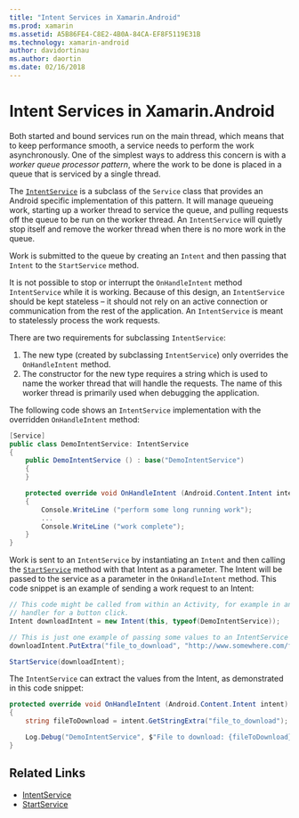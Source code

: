```yaml
---
title: "Intent Services in Xamarin.Android"
ms.prod: xamarin
ms.assetid: A5B86FE4-C8E2-4B0A-84CA-EF8F5119E31B
ms.technology: xamarin-android
author: davidortinau
ms.author: daortin
ms.date: 02/16/2018
---
```


# Intent Services in Xamarin.Android

Both started and bound services run on the main thread, which means that to keep performance smooth, a service needs to perform the work asynchronously. One of the simplest ways to address this concern is with a _worker queue processor pattern_, where the work to be done is placed in a queue that is serviced by a single thread.

The [`IntentService`](xref:Android.App.IntentService) is a subclass of the `Service` class that provides an Android specific implementation of this pattern. It will manage queueing work, starting up a worker thread to service the queue, and pulling requests off the queue to be run on the worker thread. An `IntentService` will quietly stop itself and remove the worker thread when there is no more work in the queue.

Work is submitted to the queue by creating an `Intent` and then passing that `Intent` to the `StartService` method.

It is not possible to stop or interrupt the `OnHandleIntent` method `IntentService` while it is working. Because of this design, an `IntentService` should be kept stateless &ndash; it should not rely on an active connection or communication from the rest of the application. An `IntentService` is meant to statelessly process the work requests.

There are two requirements for subclassing `IntentService`:

1. The new type (created by subclassing `IntentService`) only overrides the `OnHandleIntent` method.
2. The constructor for the new type requires a string which is used to name the worker thread that will handle the requests. The name of this worker thread is primarily used when debugging the application.

The following code shows an `IntentService` implementation with the overridden `OnHandleIntent` method:

```csharp
[Service]
public class DemoIntentService: IntentService
{
    public DemoIntentService () : base("DemoIntentService")
    {
    }

    protected override void OnHandleIntent (Android.Content.Intent intent)
    {
        Console.WriteLine ("perform some long running work");
        ...
        Console.WriteLine ("work complete");
    }
}
```

Work is sent to an `IntentService` by instantiating an `Intent` and then calling the [`StartService`](xref:Android.Content.Context.StartService*) method with that Intent as a parameter. The Intent will be passed to the service as a parameter in the `OnHandleIntent` method. This code snippet is an example of sending a work request to an Intent: 

```csharp
// This code might be called from within an Activity, for example in an event
// handler for a button click.
Intent downloadIntent = new Intent(this, typeof(DemoIntentService));

// This is just one example of passing some values to an IntentService via the Intent:
downloadIntent.PutExtra("file_to_download", "http://www.somewhere.com/file/to/download.zip");

StartService(downloadIntent);
```

The `IntentService` can extract the values from the Intent, as demonstrated in this code snippet:  

```csharp
protected override void OnHandleIntent (Android.Content.Intent intent)
{
    string fileToDownload = intent.GetStringExtra("file_to_download");

    Log.Debug("DemoIntentService", $"File to download: {fileToDownload}.");
}
```

## Related Links

- [IntentService](xref:Android.App.IntentService)
- [StartService](xref:Android.Content.Context.StartService*)

